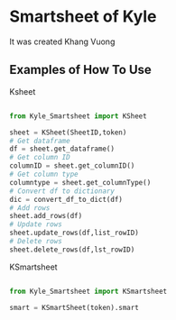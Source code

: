 # Smartsheet of Kyle

It was created Khang Vuong

## Examples of How To Use

Ksheet

```python

from Kyle_Smartsheet import KSheet

sheet = KSheet(SheetID,token)
# Get dataframe
df = sheet.get_dataframe()
# Get column ID
columnID = sheet.get_columnID()
# Get column type
columntype = sheet.get_columnType()
# Convert df to dictionary
dic = convert_df_to_dict(df)
# Add rows
sheet.add_rows(df)
# Update rows
sheet.update_rows(df,list_rowID)
# Delete rows
sheet.delete_rows(df,lst_rowID)

```

KSmartsheet

```python

from Kyle_Smartsheet import KSmartsheet

smart = KSmartSheet(token).smart

```